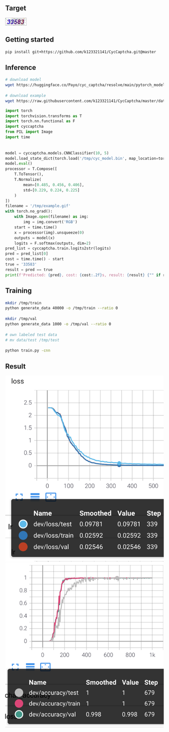 ## Target

![alt text](https://github.com/k123321141/CycCaptcha/blob/master/data/example.gif?raw=true)


## Getting started
```bash
pip install git+https://github.com/k123321141/CycCaptcha.git@master

```

## Inference

```bash
# download model
wget https://huggingface.co/Payo/cyc_captcha/resolve/main/pytorch_model.bin -O /tmp/cyc_model.bin

# download example
wget https://raw.githubusercontent.com/k123321141/CycCaptcha/master/data/example.gif\?raw\=true -O ~/Desktop/example.gif

```

```python
import torch
import torchvision.transforms as T
import torch.nn.functional as F
import cyccaptcha
from PIL import Image
import time


model = cyccaptcha.models.CNNClassifier(10, 5)
model.load_state_dict(torch.load('/tmp/cyc_model.bin', map_location=torch.device('cpu')))
model.eval()
processor = T.Compose([
    T.ToTensor(),
    T.Normalize(
        mean=[0.485, 0.456, 0.406],
        std=[0.229, 0.224, 0.225]
    )
])
filename = '/tmp/example.gif'
with torch.no_grad():
    with Image.open(filename) as img:
        img = img.convert('RGB')
    start = time.time()
    x = processor(img).unsqueeze(0)
    outputs = model(x)
    logits = F.softmax(outputs, dim=2)
pred_list = cyccaptcha.train.logits2str(logits)
pred = pred_list[0]
cost = time.time() - start
true = '33583'
result = pred == true
print(f'Predicted: {pred}, cost: {cost:.2f}s, result: {result} {"" if result else true}')

```
## Training

```bash
mkdir /tmp/train
python generate_data 40000 -o /tmp/train --ratio 0

mkdir /tmp/val
python generate_data 1000 -o /tmp/val --ratio 0

# own labeled test data
# mv data/test /tmp/test

python train.py -cnn
```

## Result

![alt text](https://github.com/k123321141/CycCaptcha/blob/master/data/loss.png?raw=true)
![alt text](https://github.com/k123321141/CycCaptcha/blob/master/data/accuracy.png?raw=true)

